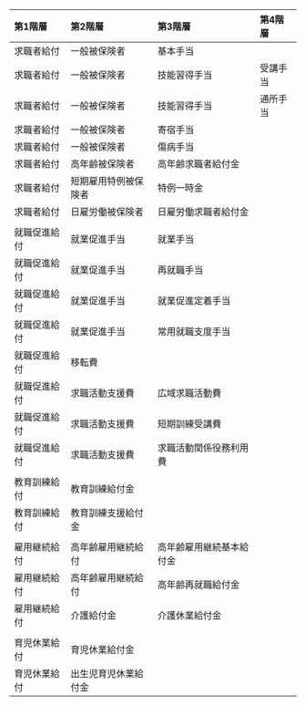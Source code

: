 |第1階層|第2階層|第3階層|第4階層|
|:-  |:-  |:- |:- |
|求職者給付|一般被保険者|基本手当| |
|求職者給付|一般被保険者|技能習得手当|受講手当|
|求職者給付|一般被保険者|技能習得手当|通所手当|
|求職者給付|一般被保険者|寄宿手当| |
|求職者給付|一般被保険者|傷病手当| |
|求職者給付|高年齢被保険者|高年齢求職者給付金| |
|求職者給付|短期雇用特例被保険者|特例一時金| |
|求職者給付|日雇労働被保険者|日雇労働求職者給付金| |
|||||
|就職促進給付|就業促進手当|就業手当| |
|就職促進給付|就業促進手当|再就職手当| |
|就職促進給付|就業促進手当|就業促進定着手当| |
|就職促進給付|就業促進手当|常用就職支度手当| |
|就職促進給付|移転費|| |
|就職促進給付|求職活動支援費|広域求職活動費| |
|就職促進給付|求職活動支援費|短期訓練受講費| |
|就職促進給付|求職活動支援費|求職活動関係役務利用費| |
|||||
|教育訓練給付|教育訓練給付金| | |
|教育訓練給付|教育訓練支援給付金| | |
|||||
|雇用継続給付|高年齢雇用継続給付|高年齢雇用継続基本給付金 | |
|雇用継続給付|高年齢雇用継続給付|高年齢再就職給付金 | |
|雇用継続給付|介護給付金|介護休業給付金 | |
|||||
|育児休業給付|育児休業給付金| | |
|育児休業給付|出生児育児休業給付金| | |
